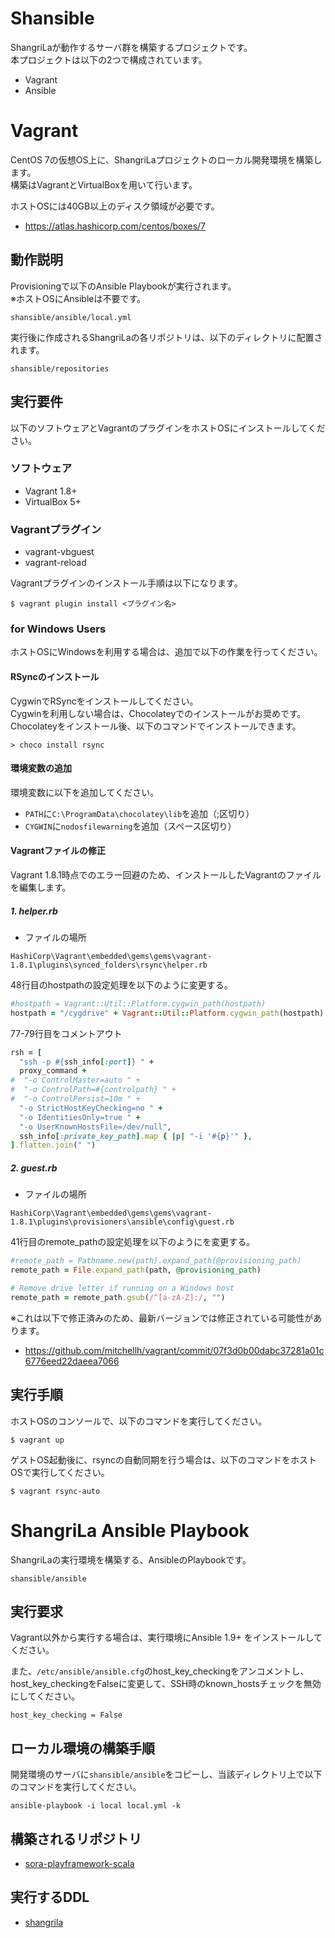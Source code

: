 # Shansible

ShangriLaが動作するサーバ群を構築するプロジェクトです。  
本プロジェクトは以下の2つで構成されています。

- Vagrant
- Ansible


# Vagrant

CentOS 7の仮想OS上に、ShangriLaプロジェクトのローカル開発環境を構築します。  
構築はVagrantとVirtualBoxを用いて行います。

ホストOSには40GB以上のディスク領域が必要です。
- https://atlas.hashicorp.com/centos/boxes/7

## 動作説明

Provisioningで以下のAnsible Playbookが実行されます。  
※ホストOSにAnsibleは不要です。  

    shansible/ansible/local.yml

実行後に作成されるShangriLaの各リポジトリは、以下のディレクトリに配置されます。

    shansible/repositories


## 実行要件

以下のソフトウェアとVagrantのプラグインをホストOSにインストールしてください。

### ソフトウェア

- Vagrant 1.8+
- VirtualBox 5+

### Vagrantプラグイン

- vagrant-vbguest
- vagrant-reload

Vagrantプラグインのインストール手順は以下になります。

```
$ vagrant plugin install <プラグイン名>
```

### for Windows Users

ホストOSにWindowsを利用する場合は、追加で以下の作業を行ってください。

#### RSyncのインストール

CygwinでRSyncをインストールしてください。  
Cygwinを利用しない場合は、Chocolateyでのインストールがお奨めです。  
Chocolateyをインストール後、以下のコマンドでインストールできます。

```
> choco install rsync
```

#### 環境変数の追加

環境変数に以下を追加してください。

- ```PATH```に```C:\ProgramData\chocolatey\lib```を追加（;区切り）
- ```CYGWIN```に```nodosfilewarning```を追加（スペース区切り）

#### Vagrantファイルの修正

Vagrant 1.8.1時点でのエラー回避のため、インストールしたVagrantのファイルを編集します。

##### 1. helper.rb

- ファイルの場所

```
HashiCorp\Vagrant\embedded\gems\gems\vagrant-1.8.1\plugins\synced_folders\rsync\helper.rb
```

48行目のhostpathの設定処理を以下のように変更する。
```rb
#hostpath = Vagrant::Util::Platform.cygwin_path(hostpath)
hostpath = "/cygdrive" + Vagrant::Util::Platform.cygwin_path(hostpath)
```

77-79行目をコメントアウト

```rb
rsh = [
  "ssh -p #{ssh_info[:port]} " +
  proxy_command +
#  "-o ControlMaster=auto " +
#  "-o ControlPath=#{controlpath} " +
#  "-o ControlPersist=10m " +
  "-o StrictHostKeyChecking=no " +
  "-o IdentitiesOnly=true " +
  "-o UserKnownHostsFile=/dev/null",
  ssh_info[:private_key_path].map { |p| "-i '#{p}'" },
].flatten.join(" ")
```

##### 2. guest.rb

- ファイルの場所

```
HashiCorp\Vagrant\embedded\gems\gems\vagrant-1.8.1\plugins\provisioners\ansible\config\guest.rb
```

41行目のremote_pathの設定処理を以下のようにを変更する。

```rb
#remote_path = Pathname.new(path).expand_path(@provisioning_path)
remote_path = File.expand_path(path, @provisioning_path)

# Remove drive letter if running on a Windows host
remote_path = remote_path.gsub(/^[a-zA-Z]:/, "")
```

※これは以下で修正済みのため、最新バージョンでは修正されている可能性があります。
- https://github.com/mitchellh/vagrant/commit/07f3d0b00dabc37281a01c6776eed22daeea7066


## 実行手順

ホストOSのコンソールで、以下のコマンドを実行してください。  

    $ vagrant up

ゲストOS起動後に、rsyncの自動同期を行う場合は、以下のコマンドをホストOSで実行してください。

    $ vagrant rsync-auto

# ShangriLa Ansible Playbook

ShangriLaの実行環境を構築する、AnsibleのPlaybookです。

    shansible/ansible

## 実行要求

Vagrant以外から実行する場合は、実行環境にAnsible 1.9+ をインストールしてください。

また、```/etc/ansible/ansible.cfg```のhost_key_checkingをアンコメントし、
host_key_checkingをFalseに変更して、SSH時のknown_hostsチェックを無効にしてください。

```
host_key_checking = False
```


## ローカル環境の構築手順

開発環境のサーバに```shansible/ansible```をコピーし、当該ディレクトリ上で以下のコマンドを実行してください。

    ansible-playbook -i local local.yml -k

## 構築されるリポジトリ

- [sora-playframework-scala](https://github.com/Project-ShangriLa/sora-playframework-scala)

## 実行するDDL

- [shangrila](https://github.com/Project-ShangriLa/shangrila)
